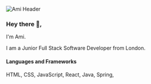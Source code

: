 ![Ami Header](https://user-images.githubusercontent.com/93127687/150793558-bf19dd6e-f71d-4b5e-aa50-d54db21a0c7e.jpg)

### Hey there 👋,

<p>I'm Ami.</p>
<p>I am a Junior Full Stack Software Developer from London.</p>

<h4>Languages and Frameworks</h4>
HTML, CSS, JavaScript, React, Java, Spring, 
<!--
Here are some ideas to get you started:

- 🔭 I’m currently working on ...
- 🌱 I’m currently learning ...
- 👯 I’m looking to collaborate on ...
- 🤔 I’m looking for help with ...
- 💬 Ask me about ...
- 📫 How to reach me: ...
- 😄 Pronouns: ...
- ⚡ Fun fact: ...
-->
<p><a href="https://www.linkedin.com/in/ami-fletcher-94b724aa/">
<img src="https://img.shields.io/badge/LinkedIn-0077B5?style=for-the-badge&logo=linkedin&logoColor=white" alt="https://www.linkedin.com/in/ho-wun-lam-17798215b/">
</a></p>
<img src="https://github-readme-stats.vercel.app/api?username=ami-007&show_icons=true&count_private=true&theme=react" width="350">
